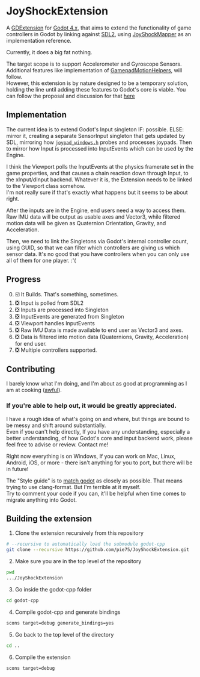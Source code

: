 # JoyShockExtension

A [GDExtension](https://godotengine.org/article/introducing-gd-extensions) for [Godot 4.x](https://github.com/godotengine/godot), that aims to extend the functionality of game controllers in Godot by linking against [SDL2](http://libsdl.org/), using [JoyShockMapper](https://docs.godotengine.org/en/latest/community/contributing/code_style_guidelines.html) as an implementation reference.  

Currently, it does a big fat nothing.
 
The target scope is to support Accelerometer and Gyroscope Sensors. Additional features like implementation of [GamepadMotionHelpers](https://github.com/JibbSmart/GamepadMotionHelpers), will follow.  
However, this extension is by nature designed to be a temporary solution, holding the line until adding these features to Godot's core is viable. You can follow the proposal and discussion for that [here](https://github.com/godotengine/godot-proposals/issues/2829)

## Implementation
The current idea is to extend Godot's Input singleton IF: possible. ELSE: mirror it, creating a separate SensorInput singleton that gets updated by SDL, mirroring how [`joypad_windows.h`](https://github.com/godotengine/godot/blob/master/platform/windows/joypad_windows.h) probes and processes joypads.
Then to mirror how Input is processed into InputEvents which can be used by the Engine.  

I think the Viewport polls the InputEvents at the physics framerate set in the game properties, and that causes a chain reaction down through Input, to the xInput/dInput backend.
Whatever it is, the Extension needs to be linked to the Viewport class somehow.  
I'm not really sure if that's exactly what happens but it seems to be about right.  

After the inputs are in the Engine, end users need a way to access them.
Raw IMU data will be output as usable axes and Vector3, while filtered motion data will be given as Quaternion Orientation, Gravity, and Acceleration.

Then, we need to link the Singletons via Godot's internal controller count, using GUID, so that we can filter which controllers are giving us which sensor data. It's no good that you have controllers when you can only use all of them for one player. :'(

## Progress
0. ☑️ It Builds. That's something, sometimes.
1. ❎ Input is polled from SDL2 
2. ❎ Inputs are processed into Singleton
3. ❎ InputEvents are generated from Singleton
4. ❎ Viewport handles InputEvents
5. ❎ Raw IMU Data is made available to end user as Vector3 and axes.
6. ❎ Data is filtered into motion data (Quaternions, Gravity, Acceleration) for end user.
7. ❎ Multiple controllers supported.

## Contributing
I barely know what I'm doing, and I'm about as good at programming as I am at cooking ([awful](https://cdn.discordapp.com/attachments/309861882351583233/892518367704018974/unknown.png)).  

### If you're able to help out, it would be greatly appreciated.  

I have a rough idea of what's going on and where, but things are bound to be messy and shift around substantially.  
Even if you can't help directly, If you have any understanding, especially a better understanding, of how Godot's core and input backend work, please feel free to advise or review. Contact me!  

Right now everything is on Windows,
If you can work on Mac, Linux, Android, iOS, or more - there isn't anything for you to port, but there will be in future!

The "Style guide" is to [match godot](https://docs.godotengine.org/en/latest/community/contributing/code_style_guidelines.html) as closely as possible. That means trying to use clang-format. But I'm terrible at it myself.  
Try to comment your code if you can, it'll be helpful when time comes to migrate anything into Godot.

## Building the extension
1. Clone the extension recursively from this repository
```bash
# --recursive to automatically load the submodule godot-cpp
git clone --recursive https://github.com/pie75/JoyShockExtension.git
```

2. Make sure you are in the top level of the repository
```bash
pwd
.../JoyShockExtension
```

3. Go inside the godot-cpp folder
```bash
cd godot-cpp
```

4. Compile godot-cpp and generate bindings
```bash
scons target=debug generate_bindings=yes
```

5. Go back to the top level of the directory
```bash
cd ..
```

6. Compile the extension
```bash
scons target=debug
```
